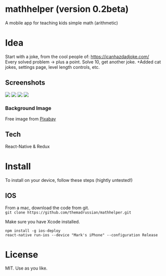 # mathhelper (version 0.2beta)
A mobile app for teaching kids simple math (arithmetic)

# Idea
Start with a joke, from the cool people of: https://icanhazdadjoke.com/
Every solved problem -> plus a point. Solve 10, get another joke.
+Added cat jokes, settings page, level length controls, etc.

## Screenshots
![](./ScreenShot.png) ![](./ScreenShot2.png) 
![](./ScreenShot3.png) ![](./ScreenShot4.png)

### Background Image
Free image from [Pixabay](https://cdn.pixabay.com/photo/2017/05/11/18/20/cool-2304975_960_720.jpg)

## Tech
React-Native & Redux

# Install
To install on your device, follow these steps (hightly untested!)

## IOS
From a mac, download the code from git.  
`git clone https://github.com/themadrussian/mathhelper.git`  
  
Make sure you have Xcode installed.  
  
`npm install -g ios-deploy`  
`react-native run-ios --device "Mark's iPhone" --configuration Release`  

# License
MIT. Use as you like.
